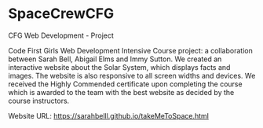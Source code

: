 # SpaceCrewCFG
 CFG Web Development - Project

Code First Girls Web Development Intensive Course project: a collaboration between Sarah Bell, Abigail Elms and Immy Sutton. We created an interactive website about the Solar System, which displays facts and images. The website is also responsive to all screen widths and devices. We received the Highly Commended certificate upon completing the course which is awarded to the team with the best website as decided by the course instructors.

Website URL: https://sarahbelll.github.io/takeMeToSpace.html
